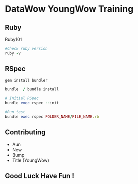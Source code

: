 # DataWow YoungWow Training


## Ruby

Ruby101

```ruby
#Check ruby version
ruby -v
```

## RSpec

```ruby
gem install bundler

bundle  / bundle install

# Initial RSpec
bundle exec rspec --init

#Run test
bundle exec rspec FOLDER_NAME/FILE_NAME.rb
```

## Contributing
- Aun
- New
- Bump
- Title (YoungWow)

## Good Luck Have Fun !
